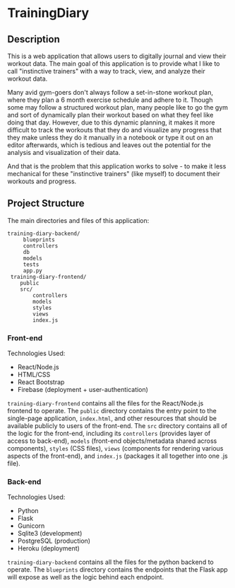 # TrainingDiary

## Description
This is a web application that allows users to digitally journal and view their workout data. The main goal of this application is to provide what I like to call "instinctive trainers" with a way to track, view, and analyze their workout data.

Many avid gym-goers don't always follow a set-in-stone workout plan, where they plan a 6 month exercise schedule and adhere to it. Though some may follow a structured workout plan, many people like to go the gym and sort of dynamically plan their workout based on what they feel like doing that day. However, due to this dynamic planning, it makes it more difficult to track the workouts that they do and visualize any progress that they make unless they do it manually in a notebook or type it out on an editor afterwards, which is tedious and leaves out the potential for the analysis and visualization of their data.   

And that is the problem that this application works to solve - to make it less mechanical for these "instinctive trainers" (like myself) to document their workouts and progress.  

## Project Structure
The main directories and files of this application:

    training-diary-backend/
         blueprints
         controllers
         db
         models
         tests
         app.py
     training-diary-frontend/
        public
        src/
            controllers
            models
            styles
            views
            index.js

### Front-end
Technologies Used:
- React/Node.js
- HTML/CSS
- React Bootstrap
- Firebase (deployment + user-authentication)

`training-diary-frontend` contains all the files for the React/Node.js frontend to operate. The `public` directory contains the entry point to the single-page application, `index.html`, and other resources that should be available publicly to users of the front-end. The `src` directory contains all of the logic for the front-end, including its `controllers` (provides layer of access to back-end), `models` (front-end objects/metadata shared across components), `styles` (CSS files), `views` (components for rendering various aspects of the front-end), and `index.js` (packages it all together into one .js file).

### Back-end
Technologies Used:
- Python
- Flask
- Gunicorn
- Sqlite3 (development)
- PostgreSQL (production)
- Heroku (deployment)

`training-diary-backend` contains all the files for the python backend to operate. The `blueprints` directory contains the endpoints that the Flask app will expose as well as the logic behind each endpoint.
